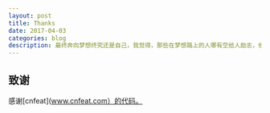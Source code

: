 ```yaml
---
layout: post
title: Thanks
date: 2017-04-03
categories: blog
description: 最终奔向梦想终究还是自己，我觉得，那些在梦想路上的人哪有空给人励志，他们都忙着给自己励志去了，自己给自己建个加油站，因为他们知道，别人不能永远做自己的加油站，只能自己做自己的加油站。
---
```



## 致谢

感谢[cnfeat](www.cnfeat.com）的代码。
